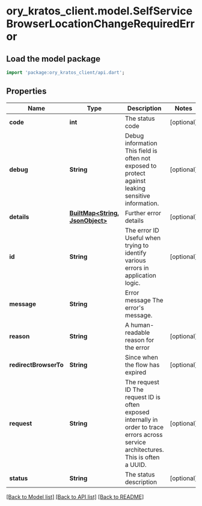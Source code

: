 # ory_kratos_client.model.SelfServiceBrowserLocationChangeRequiredError

## Load the model package
```dart
import 'package:ory_kratos_client/api.dart';
```

## Properties
Name | Type | Description | Notes
------------ | ------------- | ------------- | -------------
**code** | **int** | The status code | [optional] 
**debug** | **String** | Debug information  This field is often not exposed to protect against leaking sensitive information. | [optional] 
**details** | [**BuiltMap&lt;String, JsonObject&gt;**](JsonObject.md) | Further error details | [optional] 
**id** | **String** | The error ID  Useful when trying to identify various errors in application logic. | [optional] 
**message** | **String** | Error message  The error's message. | 
**reason** | **String** | A human-readable reason for the error | [optional] 
**redirectBrowserTo** | **String** | Since when the flow has expired | [optional] 
**request** | **String** | The request ID  The request ID is often exposed internally in order to trace errors across service architectures. This is often a UUID. | [optional] 
**status** | **String** | The status description | [optional] 

[[Back to Model list]](../README.md#documentation-for-models) [[Back to API list]](../README.md#documentation-for-api-endpoints) [[Back to README]](../README.md)


